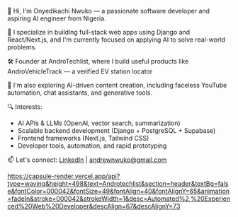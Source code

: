 👋 Hi, I'm Onyedikachi Nwuko — a passionate software developer and aspiring AI engineer from Nigeria.

🚀 I specialize in building full-stack web apps using Django and React/Next.js, and I'm currently focused on applying AI to solve real-world problems.

🛠️ Founder at AndroTechlist, where I build useful products like AndroVehicleTrack — a verified EV station locator

🎯 I'm also exploring AI-driven content creation, including faceless YouTube automation, chat assistants, and generative tools.

🔍 Interests:
- AI APIs & LLMs (OpenAI, vector search, summarization)
- Scalable backend development (Django + PostgreSQL + Supabase)
- Frontend frameworks (Next.js, Tailwind CSS)
- Developer tools, automation, and rapid prototyping

📫 Let's connect: [LinkedIn](https://www.linkedin.com/in/nwuko-onyedikachi) | andrewnwuko@gmail.com


https://capsule-render.vercel.app/api?type=waving&height=498&text=Androtechlist&section=header&textBg=false&fontColor=000042&fontSize=49&fontAlign=40&fontAlignY=65&animation=fadeIn&stroke=000042&strokeWidth=1&desc=Automated%2,%20Experienced%20Web%20Developer&descAlign=67&descAlignY=73


